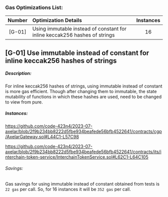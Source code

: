 ### Gas Optimizations List:
| Number | Optimization Details | Instances |
|:--:|:-------| :-----:|
| [G-01] | Using immutable instead of constant for inline keccak256 hashes of strings |16|

## [G-01] Use immutable instead of constant for inline keccak256 hashes of strings

##### Description:
For inline keccak256 hashes of strings, using immutable instead of constant is more gas efficient.
Though after changing them to immutable, the state mutability of functions in which these hashes are used, need to be changed to view from pure.

##### Instances:

https://github.com/code-423n4/2023-07-axelar/blob/2f9b234bb8222d5fbe934beafede56bfb4522641/contracts/cgp/AxelarGateway.sol#L44C1-L57C98

https://github.com/code-423n4/2023-07-axelar/blob/2f9b234bb8222d5fbe934beafede56bfb4522641/contracts/its/interchain-token-service/InterchainTokenService.sol#L62C1-L64C105


###### Savings:

Gas savings for using immutable instead of constant obtained from tests is ``22 gas`` per call. So, for 16 instances it will be ``352 gas`` per call. 